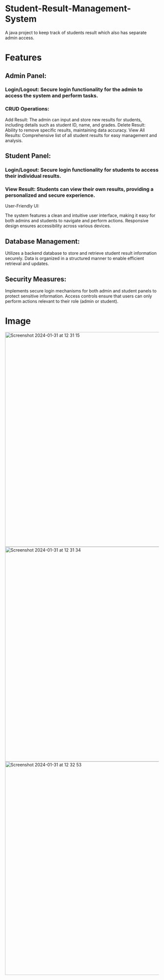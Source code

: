 # Student-Result-Management-System
A java project to keep track of students result which also has separate admin access.

# Features
## Admin Panel:

### Login/Logout: Secure login functionality for the admin to access the system and perform tasks.
### CRUD Operations:
Add Result: The admin can input and store new results for students, including details such as student ID, name, and grades.
Delete Result: Ability to remove specific results, maintaining data accuracy.
View All Results: Comprehensive list of all student results for easy management and analysis.

## Student Panel:

### Login/Logout: Secure login functionality for students to access their individual results.
### View Result: Students can view their own results, providing a personalized and secure experience.
User-Friendly UI:

The system features a clean and intuitive user interface, making it easy for both admins and students to navigate and perform actions.
Responsive design ensures accessibility across various devices.

## Database Management:

Utilizes a backend database to store and retrieve student result information securely.
Data is organized in a structured manner to enable efficient retrieval and updates.

## Security Measures:

Implements secure login mechanisms for both admin and student panels to protect sensitive information.
Access controls ensure that users can only perform actions relevant to their role (admin or student).

# Image
<img width="700" alt="Screenshot 2024-01-31 at 12 31 15" src="https://github.com/Henil61298/Student-Result-Management-System/assets/44196527/c4f91354-42f9-40f5-9905-93c92e6f8797">
<img width="700" alt="Screenshot 2024-01-31 at 12 31 34" src="https://github.com/Henil61298/Student-Result-Management-System/assets/44196527/ef3b3205-134d-4462-a6c8-630943d56a4d">
<img width="696" alt="Screenshot 2024-01-31 at 12 32 53" src="https://github.com/Henil61298/Student-Result-Management-System/assets/44196527/bf23803f-519e-4582-936a-3fa2952edaf1">

